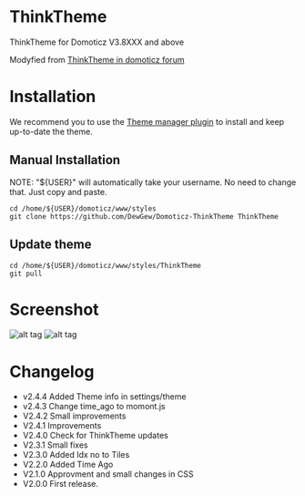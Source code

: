# ThinkTheme

ThinkTheme for Domoticz V3.8XXX and above

Modyfied from [ThinkTheme in domoticz forum](http://www.domoticz.com/forum/viewtopic.php?f=8&t=7863)

# Installation
We recommend you to use the [Theme manager plugin](https://github.com/galadril/domoticz-theme-manager) to install and keep up-to-date the theme.

## Manual Installation
NOTE: "${USER}" will automatically take your username. No need to change that. Just copy and paste.
```
cd /home/${USER}/domoticz/www/styles
git clone https://github.com/DewGew/Domoticz-ThinkTheme ThinkTheme
```
## Update theme
```
cd /home/${USER}/domoticz/www/styles/ThinkTheme
git pull
```

# Screenshot
![alt tag](http://www.accentaplast.se/wordpress/wp-content/uploads/2017/11/ThinkTheme.jpg)
![alt tag](http://www.accentaplast.se/wordpress/wp-content/uploads/2017/11/ThinkTheme_settings.png)
# Changelog
- v2.4.4 Added Theme info in settings/theme
- v2.4.3 Change time_ago to momont.js 
- V2.4.2 Small improvements
- V2.4.1 Improvements
- V2.4.0 Check for ThinkTheme updates
- V2.3.1 Small fixes
- V2.3.0 Added Idx no to Tiles
- V2.2.0 Added Time Ago
- V2.1.0 Approvment and small changes in CSS
- V2.0.0 First release. 

